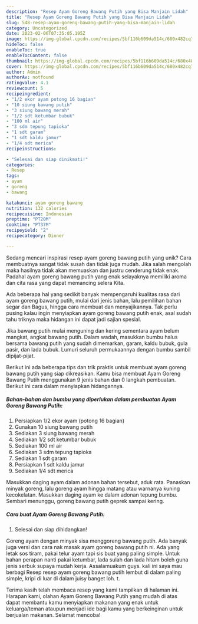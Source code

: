 ```yaml
---
description: "Resep Ayam Goreng Bawang Putih yang Bisa Manjain Lidah"
title: "Resep Ayam Goreng Bawang Putih yang Bisa Manjain Lidah"
slug: 548-resep-ayam-goreng-bawang-putih-yang-bisa-manjain-lidah
category: Uncategorized
date: 2023-02-06T07:35:05.195Z
image: https://img-global.cpcdn.com/recipes/5bf116b609da514c/680x482cq70/ayam-goreng-bawang-putih-foto-resep-utama.jpg
hideToc: false
enableToc: true
enableTocContent: false
thumbnail: https://img-global.cpcdn.com/recipes/5bf116b609da514c/680x482cq70/ayam-goreng-bawang-putih-foto-resep-utama.jpg
cover: https://img-global.cpcdn.com/recipes/5bf116b609da514c/680x482cq70/ayam-goreng-bawang-putih-foto-resep-utama.jpg
author: Admin
authorAv: notfound
ratingvalue: 4.1
reviewcount: 5
recipeingredient:
- "1/2 ekor ayam potong 16 bagian"
- "10 siung bawang putih"
- "3 siung bawang merah"
- "1/2 sdt ketumbar bubuk"
- "100 ml air"
- "3 sdm tepung tapioka"
- "1 sdt garam"
- "1 sdt kaldu jamur"
- "1/4 sdt merica"
recipeinstructions:

- "Selesai dan siap dinikmati!"
categories:
- Resep
tags:
- ayam
- goreng
- bawang

katakunci: ayam goreng bawang 
nutrition: 132 calories
recipecuisine: Indonesian
preptime: "PT20M"
cooktime: "PT37M"
recipeyield: "2"
recipecategory: Dinner

---
```





Sedang mencari inspirasi resep ayam goreng bawang putih yang unik? Cara membuatnya sangat tidak susah dan tidak juga mudah. Jika salah mengolah maka hasilnya tidak akan memuaskan dan justru cenderung tidak enak. Padahal ayam goreng bawang putih yang enak selayaknya memiliki aroma dan cita rasa yang dapat memancing selera Kita.





Ada beberapa hal yang sedikit banyak mempengaruhi kualitas rasa dari ayam goreng bawang putih, mulai dari jenis bahan, lalu pemilihan bahan segar dan Bagus, hingga cara membuat dan menyajikannya. Tak perlu pusing kalau ingin menyiapkan ayam goreng bawang putih enak,      asal sudah tahu triknya maka hidangan ini dapat jadi sajian spesial.














Jika bawang putih mulai menguning dan kering sementara ayam belum mangkat, angkat bawang putih. Dalam wadah, masukkan bumbu halus bersama bawang putih yang sudah dimemarkan, garam, kaldu bubuk, gula pasir, dan lada bubuk. Lumuri seluruh permukaannya dengan bumbu sambil dipijat-pijat.






Berikut ini ada beberapa tips dan trik praktis untuk membuat ayam goreng bawang putih yang siap dikreasikan. Kamu bisa membuat Ayam Goreng Bawang Putih menggunakan 9 jenis bahan dan 0 langkah pembuatan. Berikut ini cara dalam menyiapkan hidangannya.

<!--inarticleads1-->

##### Bahan-bahan dan bumbu yang diperlukan dalam pembuatan Ayam Goreng Bawang Putih:

1. Persiapkan 1/2 ekor ayam (potong 16 bagian)
1. Gunakan 10 siung bawang putih
1. Sediakan 3 siung bawang merah
1. Sediakan 1/2 sdt ketumbar bubuk
1. Sediakan 100 ml air
1. Sediakan 3 sdm tepung tapioka
1. Sediakan 1 sdt garam
1. Persiapkan 1 sdt kaldu jamur
1. Sediakan 1/4 sdt merica


Masukkan daging ayam dalam adonan bahan tersebut, aduk rata. Panaskan minyak goreng, lalu goreng ayam hingga matang atau warnanya kuning kecokelatan. Masukkan daging ayam ke dalam adonan tepung bumbu. Sembari menunggu, goreng bawang putih geprek sampai kering. 

<!--inarticleads2-->

##### Cara buat Ayam Goreng Bawang Putih:


1. Selesai dan siap dihidangkan!

Goreng ayam dengan minyak sisa menggoreng bawang putih. Ada banyak juga versi dan cara nak masak ayam goreng bawang putih ni. Ada yang letak sos tiram, pakai telur ayam tapi sis buat yang paling simple. Untuk bahan perapan nanti pakai ketumbar, lada sulah dan lada hitam boleh guna jenis serbuk supaya mudah kerja. Assalamuakum guys. kali ini saya mau berbagi Resep resep ayam goreng bawang putih lembut di dalam paling simple, kripi di luar di dalam juisy banget loh. t. 

Terima kasih telah membaca resep yang kami tampilkan di halaman ini. Harapan kami, olahan Ayam Goreng Bawang Putih yang mudah di atas dapat membantu kamu menyiapkan makanan yang enak untuk keluarga/teman ataupun menjadi ide bagi kamu yang berkeinginan untuk berjualan makanan. Selamat mencoba!
